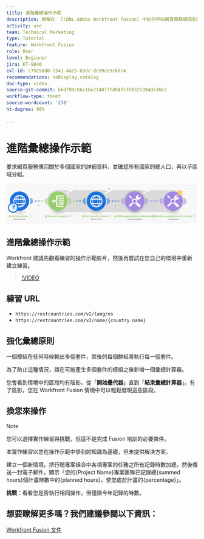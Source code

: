 ```yaml
---
title: 進階彙總操作示範
description: 瞭解在  [!DNL Adobe Workfront Fusion] 中如何呼叫網頁服務傳回有關多個國家的詳細資料，然後確認人口並依子區域分組。
activity: use
team: Technical Marketing
type: Tutorial
feature: Workfront Fusion
role: User
level: Beginner
jira: KT-9040
exl-id: c79250d0-7341-4a25-83dc-de99ce5c6dc4
recommendations: noDisplay,catalog
doc-type: video
source-git-commit: bbdf99c6bc1be714077fd94fc3f8325394de36b3
workflow-type: tm+mt
source-wordcount: '238'
ht-degree: 90%

---
```


# 進階彙總操作示範

要求網頁服務傳回關於多個國家的詳細資料，並確認所有國家的總人口，再以子區域分組。

![影像顯示 Fusion 情境](assets/iteration-and-aggregation-3.png)

## 進階彙總操作示範

Workfront 建議先觀看練習的操作示範影片，然後再嘗試在您自己的環境中重新建立練習。

>[!VIDEO](https://video.tv.adobe.com/v/335281/?quality=12&learn=on&enablevpops=1)

## 練習 URL

* `https://restcountries.com/v2/lang/es`
* `https://restcountries.com/v2/name/{country name}`



## 強化彙總原則

一個模組在任何時候輸出多個套件，其後的每個群組將執行每一個套件。

為了防止這種情況，請在可能產生多個套件的模組之後新增一個彙總計算器。

您會看到情境中的區段均有陰影，從「**開始疊代器**」直到「**結束彙總計算器**」。有了陰影，您在 Workfront Fusion 情境中可以輕鬆發現這些區段。

## 換您來操作

>[!NOTE]
>
>您可以選擇實作練習與挑戰，但這不是完成 Fusion 培訓的必要條件。

本實作練習以您在操作示範中學到的知識為基礎，但未提供解決方案。

建立一個新情境，把行銷專案組合中各項專案的任務之所有記錄時數加總。然後傳送一封電子郵件，顯示「您的{Project Name}專案團隊已記錄總{summed hours}個計畫時數中的{planned hours}，使您處於計畫的{percentage}」。

**挑戰：**&#x200B;看看您是否執行相同操作，但僅限今年記錄的時數。

## 想要瞭解更多嗎？我們建議參閱以下資訊：

[Workfront Fusion 文件](https://experienceleague.adobe.com/zh-hant/docs/workfront-fusion/using/get-started-with-fusion/understand-workfront-fusion/workfront-fusion-overview)
